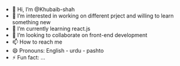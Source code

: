 - 👋 Hi, I’m @Khubaib-shah
- 👀 I’m interested in working on different prject and willing to learn something new 
- 🌱 I’m currently learning react.js
- 💞️ I’m looking to collaborate on front-end development
- 📫 How to reach me 
- 😄 Pronouns: English - urdu - pashto
- ⚡ Fun fact: ...

<!---
Khubaib-shah/Khubaib-shah is a ✨ special ✨ repository because its `README.md` (this file) appears on your GitHub profile.
You can click the Preview link to take a look at your changes.
--->
